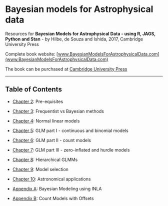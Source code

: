 # Bayesian models for Astrophysical data

Resources for **Bayesian Models for Astrophysical Data - using R, JAGS, Python and Stan** - by Hilbe, de Souza and Ishida, 2017, Cambridge University Press

Complete book website: [www.BayesianModelsForAstrophysicalData.com](www.BayesianModelsForAstrophysicalData.com)

The book can be purchased at [Cambridge University Press](https://www.cambridge.org/core/books/bayesian-models-for-astrophysical-data/A521B3BB3A2E1621EE1B907E87207218)

------------------------------------------
## Table of Contents  ##


* [Chapter 2](https://github.com/astrobayes/BMAD/tree/master/chapter_2): Pre-equisites  

* [Chapter 3](https://github.com/astrobayes/BMAD/tree/master/chapter_3): Frequentist vs Bayesian methods  

* [Chapter 4](https://github.com/astrobayes/BMAD/tree/master/chapter_4): Normal linear models  

* [Chapter 5](https://github.com/astrobayes/BMAD/tree/master/chapter_5): GLM part I - continuous and binomial models  

* [Chapter 6](https://github.com/astrobayes/BMAD/tree/master/chapter_6): GLM part II - count models  

* [Chapter 7](https://github.com/astrobayes/BMAD/tree/master/chapter_7): GLM part III - zero-inflated and hurdle models  

* [Chapter 8](https://github.com/astrobayes/BMAD/tree/master/chapter_8): Hierarchical GLMMs  

* [Chapter 9](https://github.com/astrobayes/BMAD/tree/master/chapter_9): Model selection  

* [Chapter 10](https://github.com/astrobayes/BMAD/tree/master/chapter_10): Astronomical applications  

* [Appendix A](https://github.com/astrobayes/BMAD/tree/master/appendix_A): Bayesian Modeling using INLA  

* [Appendix B](https://github.com/astrobayes/BMAD/tree/master/appendix_B): Count Models with Offsets
